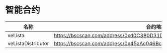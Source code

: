 # 智能合约

<table><thead><tr><th width="289">名称</th><th>合约地址</th></tr></thead><tbody><tr><td>veLista</td><td><a href="https://bscscan.com/address/0xd0C380D31DB43CD291E2bbE2Da2fD6dc877b87b3">https://bscscan.com/address/0xd0C380D31DB43CD291E2bbE2Da2fD6dc877b87b3</a></td></tr><tr><td>veListaDistributor</td><td><a href="https://bscscan.com/address/0x45aAc046Bc656991c52cf25E783c6942425ce40C">https://bscscan.com/address/0x45aAc046Bc656991c52cf25E783c6942425ce40C</a></td></tr></tbody></table>